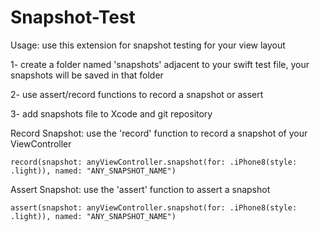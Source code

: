 # Snapshot-Test

Usage:
use this extension for snapshot testing for your view layout 

  1- create a folder named 'snapshots' adjacent to your swift test file, your snapshots will be saved in that folder
  
  2- use assert/record functions to record a snapshot or assert 
  
  3- add snapshots file to Xcode and git repository
  

Record Snapshot: 
      use the 'record' function to record a snapshot of your ViewController

  
    record(snapshot: anyViewController.snapshot(for: .iPhone8(style: .light)), named: "ANY_SNAPSHOT_NAME")

  Assert Snapshot: 
      use the 'assert' function to assert a snapshot

      
  
    assert(snapshot: anyViewController.snapshot(for: .iPhone8(style: .light)), named: "ANY_SNAPSHOT_NAME")

	
